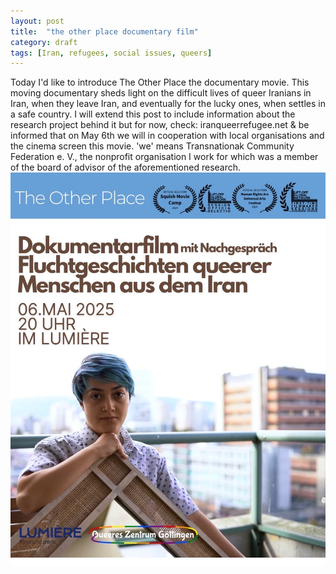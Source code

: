 ```yaml
---
layout: post
title:  "the other place documentary film"
category: draft
tags: [Iran, refugees, social issues, queers]
---
```


Today I'd like to introduce The Other Place the documentary movie.
This moving documentary sheds light on the difficult lives of queer Iranians in Iran, when they leave Iran, and eventually for the lucky ones, when settles in a safe country.
I will extend this post to include information about the research project behind it but for now, check: iranqueerrefugee.net & be informed that on May 6th we will in cooperation with local organisations and the cinema screen this movie.
'we' means Transnationak Community Federation e. V., the nonprofit organisation I work for which was a member of the board of advisor of the aforementioned research. 
![image](../assets/img/IMG_1845.jpeg)
